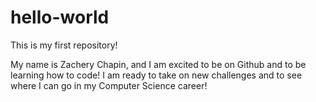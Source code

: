 # hello-world
This is my first repository!

My name is Zachery Chapin, and I am excited to be on Github and to be learning how to code!
I am ready to take on new challenges and to see where I can go in my Computer Science career!
